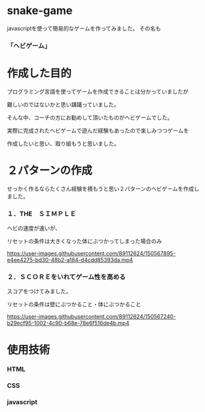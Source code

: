# snake-game

javascriptを使って簡易的なゲームを作ってみました。
その名も


### 「ヘビゲーム」

# 作成した目的

プログラミング言語を使ってゲームを作成できることは分かっていましたが


難しいのではないかと思い躊躇っていました。


そんな中、コーチの方にお勧めして頂いたものがヘビゲームでした。


実際に完成されたヘビゲームで遊んだ経験もあったので楽しみつつゲームを


作成したいと思い、取り組もうと思いました。


# ２パターンの作成


せっかく作るならたくさん経験を積もうと思い２パターンのヘビゲームを作成しました。
### １．THE　ＳＩＭＰＬＥ
ヘビの速度が速いが、


リセットの条件は大きくなった体にぶつかってしまった場合のみ


https://user-images.githubusercontent.com/89112624/150567895-e4ee4275-bd30-48b2-a184-d4cdd85393da.mp4


### ２．ＳＣＯＲＥをいれてゲーム性を高める
スコアをつけてみました。


リセットの条件は壁にぶつかること・体にぶつかること


https://user-images.githubusercontent.com/89112624/150567240-b29ecf95-1002-4c90-b68e-78e6f516de4b.mp4


# 使用技術


### HTML


### CSS


### javascript

